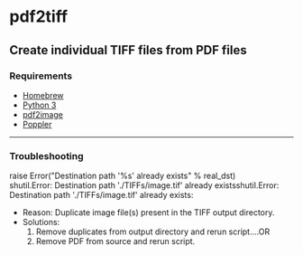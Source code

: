 # pdf2tiff
## Create individual TIFF files from PDF files

### Requirements
* [Homebrew](https://brew.sh/ "Homebrew")
* [Python 3](https://docs.brew.sh/Homebrew-and-Python)
* [pdf2image](https://pypi.org/project/pdf2image/)
* [Poppler](https://formulae.brew.sh/formula/poppler)

------------

### Troubleshooting
raise Error("Destination path '%s' already exists" % real_dst)<br/>shutil.Error: Destination path './TIFFs/image.tif' already existsshutil.Error: Destination path './TIFFs/image.tif' already exists:
* Reason: Duplicate image file(s) present in the TIFF output directory.
* Solutions:
	1. Remove duplicates from output directory and rerun script....OR
	2. Remove PDF from source and rerun script.
